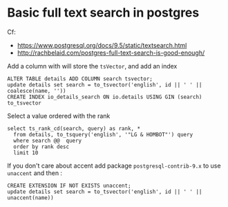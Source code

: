 # Basic full text search in postgres

Cf:
 - https://www.postgresql.org/docs/9.5/static/textsearch.html
 - http://rachbelaid.com/postgres-full-text-search-is-good-enough/

Add a column with will store the `tsVector`, and add an index
```
ALTER TABLE details ADD COLUMN search tsvector;
update details set search = to_tsvector('english', id || ' ' || coalesce(name, ''))
CREATE INDEX io_details_search ON io.details USING GIN (search)
to_tsvector
```

Select a value ordered with the rank
```
select ts_rank_cd(search, query) as rank, *
  from details, to_tsquery('english', '"LG & HOMBOT"') query
  where search @@  query
  order by rank desc
  limit 10
```

If you don't care about accent add package `postgresql-contrib-9.x` to use `unaccent` and then :

```
CREATE EXTENSION IF NOT EXISTS unaccent;
update details set search = to_tsvector('english', id || ' ' || unaccent(name))
```
